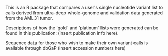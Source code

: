 This is an R package that compares a user's single nucleotide variant list to calls derived from ultra-deep whole-genome and validation data generated from the AML31 tumor.

Descriptions of how the 'gold' and 'platinum' lists were generated can be found in this publication:
(insert publication info here).

Sequence data for those who wish to make their own variant calls is available through dbGaP (insert accession numbers here)
